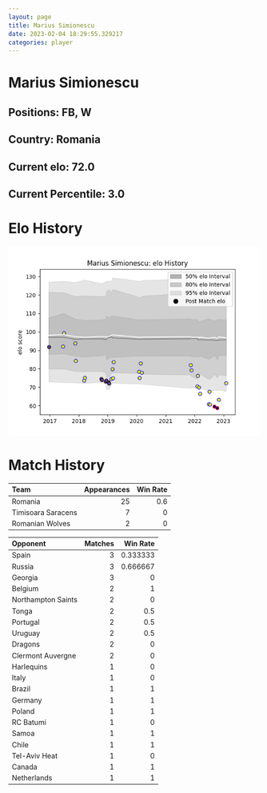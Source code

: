 ```yaml
---  
layout: page  
title: Marius Simionescu  
date: 2023-02-04 18:29:55.329217  
categories: player  
---
```

# Marius Simionescu

## Positions: FB, W

## Country: Romania

## Current elo: 72.0

## Current Percentile: 3.0

# Elo History


![elo history](history_MariusSimionescu.png)
# Match History


| Team               |   Appearances |   Win Rate |
|:-------------------|--------------:|-----------:|
| Romania            |            25 |        0.6 |
| Timisoara Saracens |             7 |        0   |
| Romanian Wolves    |             2 |        0   |

| Opponent           |   Matches |   Win Rate |
|:-------------------|----------:|-----------:|
| Spain              |         3 |   0.333333 |
| Russia             |         3 |   0.666667 |
| Georgia            |         3 |   0        |
| Belgium            |         2 |   1        |
| Northampton Saints |         2 |   0        |
| Tonga              |         2 |   0.5      |
| Portugal           |         2 |   0.5      |
| Uruguay            |         2 |   0.5      |
| Dragons            |         2 |   0        |
| Clermont Auvergne  |         2 |   0        |
| Harlequins         |         1 |   0        |
| Italy              |         1 |   0        |
| Brazil             |         1 |   1        |
| Germany            |         1 |   1        |
| Poland             |         1 |   1        |
| RC Batumi          |         1 |   0        |
| Samoa              |         1 |   1        |
| Chile              |         1 |   1        |
| Tel-Aviv Heat      |         1 |   0        |
| Canada             |         1 |   1        |
| Netherlands        |         1 |   1        |